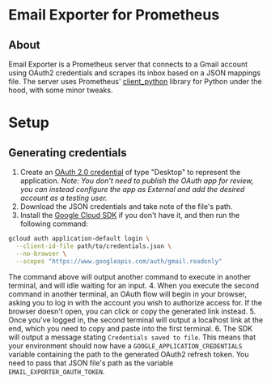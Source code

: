 # Email Exporter for Prometheus
## About
Email Exporter is a Prometheus server that connects to a Gmail account using OAuth2 credentials and scrapes its inbox based on a JSON mappings file. The server uses Prometheus' [client_python](https://github.com/prometheus/client_python) library for Python under the hood, with some minor tweaks.

# Setup
## Generating credentials
1. Create an [OAuth 2.0 credential](https://developers.google.com/identity/protocols/oauth2/native-app) of type "Desktop" to represent the application.
_Note: You don't need to publish the OAuth app for review, you can instead configure the app as External and add the desired account as a testing user._
2. Download the JSON credentials and take note of the file's path.
3. Install the [Google Cloud SDK](https://cloud.google.com/sdk/docs/install) if you don't have it, and then run the following command:
```bash
gcloud auth application-default login \
  --client-id-file path/to/credentials.json \
  --no-browser \
  --scopes "https://www.googleapis.com/auth/gmail.readonly"
```
The command above will output another command to execute in another terminal, and will idle waiting for an input.
4. When you execute the second command in another terminal, an OAuth flow will begin in your browser, asking you to log in with the account you wish to authorize access for. If the browser doesn't open, you can click or copy the generated link instead.
5. Once you've logged in, the second terminal will output a localhost link at the end, which you need to copy and paste into the first terminal.
6. The SDK will output a message stating `Credentials saved to file`. This means that your environment should now have a `GOOGLE_APPLICATION_CREDENTIALS` variable containing the path to the generated OAuth2 refresh token. You need to pass that JSON file's path as the variable `EMAIL_EXPORTER_OAUTH_TOKEN`.